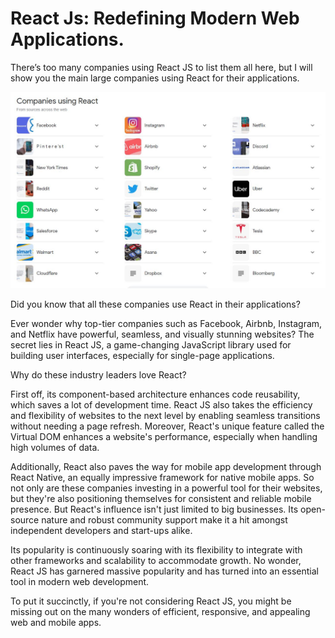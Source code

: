 # React Js: Redefining Modern Web Applications. 

There’s too many companies using React JS to list them all here, but I will show you the main large companies using React for their applications.

![cover](./usingReact.JPG)

Did you know that all these companies use React in their applications?

Ever wonder why top-tier companies such as Facebook, Airbnb, Instagram, and Netflix have powerful, seamless, and visually stunning websites?
The secret lies in React JS, a game-changing JavaScript library used for building user interfaces, especially for single-page applications. 

Why do these industry leaders love React? 

First off, its component-based architecture enhances code reusability, which saves a lot of development time. React JS also takes the efficiency and flexibility of websites to the next level by enabling seamless transitions without needing a page refresh. Moreover, React's unique feature called the Virtual DOM enhances a website's performance, especially when handling high volumes of data. 

Additionally, React also paves the way for mobile app development through React Native, an equally impressive framework for native mobile apps. So not only are these companies investing in a powerful tool for their websites, but they're also positioning themselves for consistent and reliable mobile presence. But React's influence isn't just limited to big businesses. Its open-source nature and robust community support make it a hit amongst independent developers and start-ups alike. 

Its popularity is continuously soaring with its flexibility to integrate with other frameworks and scalability to accommodate growth. No wonder, React JS has garnered massive popularity and has turned into an essential tool in modern web development. 

To put it succinctly, if you're not considering React JS, you might be missing out on the many wonders of efficient, responsive, and appealing web and mobile apps.

